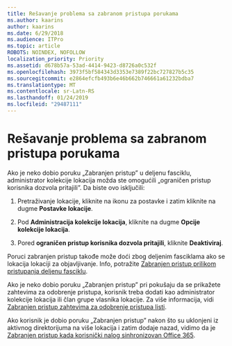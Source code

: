 ```yaml
---
title: Rešavanje problema sa zabranom pristupa porukama
ms.author: kaarins
author: kaarins
ms.date: 6/29/2018
ms.audience: ITPro
ms.topic: article
ROBOTS: NOINDEX, NOFOLLOW
localization_priority: Priority
ms.assetid: d678b57a-53ad-4414-9423-d8726a0c532f
ms.openlocfilehash: 3973f5bf584343d3353e7389f22bc727827b5c35
ms.sourcegitcommit: e2864efcfb493b6e46b662b746661a61232bdba7
ms.translationtype: MT
ms.contentlocale: sr-Latn-RS
ms.lasthandoff: 01/24/2019
ms.locfileid: "29487111"
---
```

# <a name="troubleshoot-access-denied-messages"></a>Rešavanje problema sa zabranom pristupa porukama

Ako je neko dobio poruku „Zabranjen pristup” u deljenu fasciklu, administrator kolekcije lokacija možda ste omogućili „ograničen pristup korisnika dozvola pritajili”. Da biste ovo isključili: 
  
1. Pretraživanje lokacije, kliknite na ikonu za postavke i zatim kliknite na dugme **Postavke lokacije**.
    
2. Pod **Administracija kolekcije lokacija**, kliknite na dugme **Opcije kolekcije lokacija**.
    
3. Pored **ograničen pristup korisnika dozvola pritajili**, kliknite **Deaktiviraj**.
    
Poruci zabranjen pristup takođe može doći zbog deljenim fasciklama ako se lokacija lokaciji za objavljivanje. Info, potražite [Zabranjen pristup prilikom pristupanja deljenu fasciklu](https://go.microsoft.com/fwlink/?linkid=2004317).
  
Ako je neko dobio poruku „Zabranjen pristup” pri pokušaju da se prikažete zahtevima za odobrenje pristupa, korisnik treba dodati kao administrator kolekcije lokacija ili član grupe vlasnika lokacije. Za više informacija, vidi [Zabranjen pristup zahtevima za odobrenje pristupa listi](https://go.microsoft.com/fwlink/?linkid=2004220).
  
Ako korisnik je dobio poruku „Zabranjen pristup” nakon što su uklonjeni iz aktivnog direktorijuma na više lokacija i zatim dodaje nazad, vidimo da je [Zabranjen pristup kada korisnički nalog sinhronizovan Office 365](https://go.microsoft.com/fwlink/?linkid=2004318).
  

